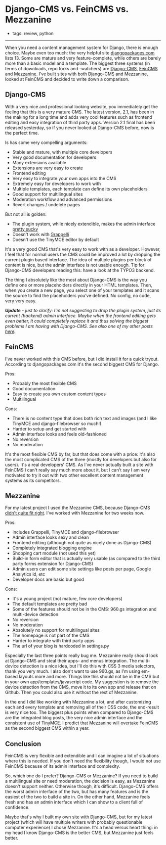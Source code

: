 # Django-CMS vs. FeinCMS vs. Mezzanine
- tags: review, python

---

When you need a content management system for Django, there is enough choice. Maybe even too much: the very helpful site [djangopackages.com][1] lists 13. Some are mature and very feature-complete, while others are barely more than a basic model and a template. The biggest three systems (in terms of downloads, repo forks and -watchers) are [Django-CMS][3], [FeinCMS][4] and [Mezzanine][2]. I've built sites with both Django-CMS and Mezzanine, looked at FeinCMS and decided to write down a comparison.

## Django-CMS
With a very nice and professional looking website, you immediately get the feeling that this is a very mature CMS. The latest version, 2.1, has been in the making for a long time and adds very cool features such as frontend editing and easy integration of third party apps. Version 2.1 final has been released yesterday, so if you never looked at Django-CMS before, now is the perfect time.

Is has some very compelling arguments:

- Stable and mature, with multiple core developers
- Very good documentation for developers
- Many extensions available
- Extensions are very easy to create
- Frontend editing
- Very easy to integrate your own apps into the CMS
- Extremely easy for developers to work with
- Multiple templates, each template can define its own placeholders
- Good support for multilingual sites
- Moderation workflow and advanced permissions
- Revert changes / undelete pages

But not all is golden:

- The plugin system, while nicely extendible, makes the admin interface [pretty sucky][7]
- Doesn't work with [Grappelli][5]
- Doesn't use the TinyMCE editor by default

It's a very good CMS that's very easy to work with as a developer. However, I feel that for normal users the CMS could be improved a lot by dropping the current plugin based interface. The idea of multiple plugins per block of content is nice, but the admin interface is not usable enough. Tip for Django-CMS developers reading this: have a look at the TYPO3 backend.

The thing I absolutely like the most about Django-CMS is the way you define one or more placeholders directly in your HTML templates. Then, when you create a new page, you select one of your templates and it scans the source to find the placeholders you've defined. No config, no code, very very easy.

_**Update** - just to clarify: I'm not suggesting to drop the plugin system, just its current (backend) admin interface. Maybe when the frontend editing gets even better, it could completely replace it and thus solving the biggest problems I am having with Django-CMS. See also one of my other posts [here][7]._

## FeinCMS

I've never worked with this CMS before, but I did install it for a quick tryout. According to djangopackages.com it's the second biggest CMS for Django.

Pros:

- Probably the most flexible CMS
- Good documentation
- Easy to create you own custom content types
- Multilingual

Cons:

- There is no content type that does both rich text and images (and I like TinyMCE and django-filebrowser so much!)
- Harder to setup and get started with
- Admin interface looks and feels old-fashioned
- No reversion
- No moderation

It's the most flexible CMS by far, but that does come with a price: it's also the most complicated CMS of the three (mostly for developers but also for users). It's a real developers' CMS. As I've never actually built a site with FeinCMS I can't really say much more about it, but I can't say I am very motivated to try it out with two other excellent content management systems as its competitors.


## Mezzanine

For my latest project I used the Mezzanine CMS, because Django-CMS [didn't quite fit right][6]. I've worked with Mezzanine for two weeks now.

Pros:

- Includes Grappelli, TinyMCE and django-filebrowser
- Admin interface looks sexy and clean
- Frontend editing (although not quite as nicely done as Django-CMS)
- Completely integrated blogging engine
- Shopping cart module (not used this yet)
- Build-in form editor that is actually very usable (as compared to the third party forms extension for Django-CMS)
- Admin users can edit some site settings like posts per page, Google Analytics id, etc
- Developer docs are basic but good

Cons:

- It's a young project (not mature, few core developers)
- The default templates are pretty bad
- Some of the features should not be in the CMS: 960.gs integration and multi-device detection
- No reversion
- No moderation
- Absolutely no support for multilingual sites
- The homepage is not part of the CMS
- Harder to integrate with third party apps
- The url of your blog is hardcoded in settings.py

Especially the last three points really bug me. Mezzanine really should look at Django-CMS and steal their apps- and menus integration. The multi-device detection is a nice idea, but I'll do this with CSS 3 media selectors, thank you very much. I also don't want to use 960.gs, as I'm using em-based layouts more and more. Things like this should not be in the CMS but in your own app/templates/javascript code. My suggestion is to remove the device detection from the CMS, move it to its own app and release that on Github. Then you could also use it without the rest of Mezzanine.

In the end I did like working with Mezzanine a lot, and after customizing each and every template and removing all of their CSS code, the end-result is very nice too. The biggest plus points when compared to Django-CMS are the integrated blog posts, the very nice admin interface and the consistent use of TinyMCE. I predict that Mezzanine will overtake FeinCMS as the second biggest CMS within a year.

## Conclusion

FeinCMS is very flexible and extendible and I can imagine a lot of situations where this is needed. If you don't need the flexibility though, I would not use FeinCMS because of its admin interface and complexity.

So, which one do I prefer? Django-CMS or Mezzanine? If you need to build a multilingual site or need moderation, the decision is easy, as Mezzanine doesn't support neither. Otherwise though, it's difficult. Django-CMS offers the worst admin interface of the two, but has many features and is the easiest of the two to build a site in. On the other hand, Mezzanine feels fresh and has an admin interface which I can show to a client full of confidence.

Maybe that's why I built my own site with Django-CMS, but for my latest project (which will have multiple writers with probably questionable computer experience) I chose Mezzanine. It's a head versus heart thing: in my head I know Django-CMS is the better CMS, but Mezzanine just feels better.


  [1]: http://djangopackages.com/grids/g/cms/
  [2]: http://mezzanine.jupo.org/
  [3]: http://www.django-cms.org/
  [4]: http://www.feinheit.ch/labs/feincms-django-cms/
  [5]: http://code.google.com/p/django-grappelli/
  [6]: /articles/2011/01/17/looking-for-django-cms/
  [7]: /articles/2011/01/29/django-cms-backend-usability/
